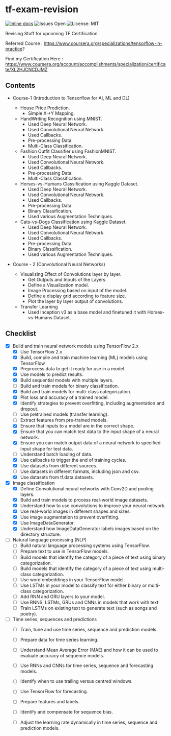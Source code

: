 # tf-exam-revision
[![Inline docs](http://inch-ci.org/github/kairavkkp/tf-exam-revision.svg?branch=master)](http://inch-ci.org/github/kairav/tf-exam-revision)
![Issues Open](https://img.shields.io/github/issues/kairavkkp/tf-exam-revision)
![License: MIT](https://img.shields.io/badge/License-MIT-blue.svg)

Revising Stuff for upcoming TF Certification

Referred Course : https://www.coursera.org/specializations/tensorflow-in-practice?

Find my Certification Here : https://www.coursera.org/account/accomplishments/specialization/certificate/XL2HJCNCDJMZ

## Contents
- Course-1 (Introduction to Tensorflow for AI, ML and DL)
    - House Price Prediction.
        - Simple X->Y Mapping.
    - HandWriting Recognition using MNIST.
        - Used Deep Neural Network.
        - Used Convolutional Neural Network.
        - Used Callbacks.
        - Pre-processing Data.
        - Multi-Class Classification.
    - Fashion Outfit Classifier using FashionMNIST.
        - Used Deep Neural Network.
        - Used Convolutional Neural Network.
        - Used Callbacks.
        - Pre-processing Data.
        - Multi-Class Classification.
    - Horses-vs-Humans Classification using Kaggle Dataset.
        - Used Deep Neural Network.
        - Used Convolutional Neural Network.
        - Used Callbacks.
        - Pre-processing Data.
        - Binary Classification.
        - Used various Augmentation Techniques.
    - Cats-vs-Dogs Classification using Kaggle Dataset.
        - Used Deep Neural Network.
        - Used Convolutional Neural Network.
        - Used Callbacks.
        - Pre-processing Data.
        - Binary Classification.
        - Used various Augmentation Techniques.

- Course - 2 (Convolutional Neural Networks)
    - Visualizing Effect of Convolutions layer by layer.
        - Get Outputs and Inputs of the Layers.
        - Define a Visualization model.
        - Image Processing based on input of the model.
        - Define a display grid according to feature size.
        - Plot the layer by layer output of convolutions.
    - Transfer Learning
        -  Used Inception v3 as a base model and finetuned it with Horses-vs-Humans Dataset.

## Checklist

- [x] Build and train neural network models using TensorFlow 2.x
    - [x]  Use TensorFlow 2.x
    - [x]  Build, compile and train machine learning (ML) models using TensorFlow
    - [x] Preprocess data to get it ready for use in a model.
    - [x] Use models to predict results.
    - [x] Build sequential models with multiple layers.
    - [ ] Build and train models for binary classification.
    - [x] Build and train models for multi-class categorization.
    - [x] Plot loss and accuracy of a trained model.
    - [x] Identify strategies to prevent overfitting, including augmentation and dropout.
    - [ ] Use pretrained models (transfer learning).
    - [ ] Extract features from pre-trained models.
    - [x] Ensure that inputs to a model are in the correct shape.
    - [x] Ensure that you can match test data to the input shape of a neural network.
    - [x] Ensure you can match output data of a neural network to specified input shape for test data.
    - [ ] Understand batch loading of data.
    - [x] Use callbacks to trigger the end of training cycles.
    - [x] Use datasets from different sources.
    - [ ] Use datasets in different formats, including json and csv.
    - [x] Use datasets from tf.data.datasets.
- [x] Image classification
    - [x] Define Convolutional neural networks with Conv2D and pooling layers.
    - [x] Build and train models to process real-world image datasets.
    - [x] Understand how to use convolutions to improve your neural network.
    - [x] Use real-world images in different shapes and sizes.
    - [x] Use image augmentation to prevent overfitting.
    - [x] Use ImageDataGenerator.
    - [x] Understand how ImageDataGenerator labels images based on the directory structure.
- [ ] Natural language processing (NLP)
    - [ ] Build natural language processing systems using TensorFlow.
    - [ ] Prepare text to use in TensorFlow models.
    - [ ] Build models that identify the category of a piece of text using binary categorization.
    - [ ] Build models that identify the category of a piece of text using multi-class categorization.
    - [ ] Use word embeddings in your TensorFlow model.
    - [ ] Use LSTMs in your model to classify text for either binary or multi-class categorization.
    - [ ] Add RNN and GRU layers to your model.
    - [ ] Use RNNS, LSTMs, GRUs and CNNs in models that work with text.
    - [ ] Train LSTMs on existing text to generate text (such as songs and poetry).
- [ ] Time series, sequences and predictions
    - [ ] Train, tune and use time series, sequence and prediction models.
    - [ ] Prepare data for time series learning.
    - [ ] Understand Mean Average Error (MAE) and how it can be used to evaluate accuracy of sequence models.
    - [ ] Use RNNs and CNNs for time series, sequence and forecasting models.
    - [ ] Identify when to use trailing versus centred windows.
    - [ ] Use TensorFlow for forecasting.
    - [ ] Prepare features and labels.
    - [ ] Identify and compensate for sequence bias.
    - [ ] Adjust the learning rate dynamically in time series, sequence and prediction models.

 



















